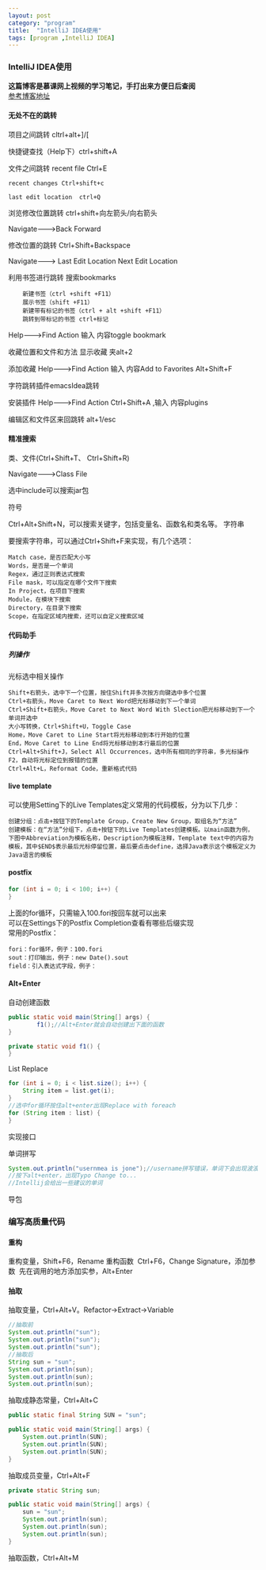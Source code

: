 ```yaml
---
layout: post
category: "program"
title:  "IntelliJ IDEA使用"
tags: [program ,IntelliJ IDEA]
---
```


### IntelliJ IDEA使用  

**这篇博客是慕课网上视频的学习笔记，手打出来方便日后查阅**  
[参考博客地址](https://blog.csdn.net/ljxljxljx747/article/details/79085379)  

#### 无处不在的跳转  

项目之间跳转 cltrl+alt+]/[  

快捷键查找（Help下）ctrl+shift+A  

文件之间跳转 recent file Ctrl+E  

	recent changes Ctrl+shift+c   
	
	last edit location  ctrl+Q   

浏览修改位置跳转 ctrl+shift+向左箭头/向右箭头      

Navigate--->Back     Forward  

修改位置的跳转 Ctrl+Shift+Backspace   

Navigate---> Last Edit Location    Next Edit Location  

利用书签进行跳转 搜索bookmarks      

        新建书签（ctrl +shift +F11）
    	展示书签（shift +F11）
    	新建带有标记的书签（ctrl + alt +shift +F11）
        跳转到带标记的书签 ctrl+标记

Help--->Find Action  输入 内容toggle bookmark   

收藏位置和文件和方法  显示收藏 夹alt+2   

添加收藏 Help--->Find Action 输入 内容Add to Favorites  Alt+Shift+F  

字符跳转插件emacsIdea跳转   

安装插件 Help--->Find Action  Ctrl+Shift+A ,输入 内容plugins  

编辑区和文件区来回跳转 alt+1/esc  


#### 精准搜索  

类、文件(Ctrl+Shift+T、 Ctrl+Shift+R)

Navigate--->Class    File

选中include可以搜索jar包

符号  

Ctrl+Alt+Shift+N，可以搜索关键字，包括变量名、函数名和类名等。
字符串  

要搜索字符串，可以通过Ctrl+Shift+F来实现，有几个选项：  

    Match case，是否匹配大小写
    Words，是否是一个单词
    Regex，通过正则表达式搜索
    File mask，可以指定在哪个文件下搜索 
    In Project，在项目下搜索
    Module，在模块下搜索
    Directory，在目录下搜索
    Scope，在指定区域内搜索，还可以自定义搜索区域  


#### 代码助手  

##### 列操作  

光标选中相关操作  

	Shift+右箭头，选中下一个位置，按住Shift并多次按方向键选中多个位置
	Ctrl+右箭头，Move Caret to Next Word把光标移动到下一个单词
	Ctrl+Shift+右箭头，Move Caret to Next Word With Slection把光标移动到下一个单词并选中
	大小写转换，Ctrl+Shift+U，Toggle Case
	Home，Move Caret to Line Start将光标移动到本行开始的位置
	End，Move Caret to Line End将光标移动到本行最后的位置
	Ctrl+Alt+Shift+J，Select All Occurrences，选中所有相同的字符串，多光标操作
	F2，自动将光标定位到报错的位置
	Ctrl+Alt+L，Reformat Code，重新格式代码  

#### live template  

可以使用Setting下的Live Templates定义常用的代码模板，分为以下几步：  

	创建分组：点击+按钮下的Template Group，Create New Group，取组名为“方法”
	创建模板：在“方法”分组下，点击+按钮下的Live Templates创建模板。以main函数为例，下图中Abbreviation为模板名称，Description为模板注释，Template text中的内容为模板，其中$END$表示最后光标停留位置，最后要点击define，选择Java表示这个模板定义为Java语言的模板  

#### postfix
```java
for (int i = 0; i < 100; i++) {
}
```

上面的for循环，只需输入100.fori按回车就可以出来  
可以在Settings下的Postfix Completion查看有哪些后缀实现   
常用的Postfix： 

	fori：for循环，例子：100.fori  
	sout：打印输出，例子：new Date().sout  
	field：引入表达式字段，例子：    

#### Alt+Enter  

自动创建函数  

```java
public static void main(String[] args) {
        f1();//Alt+Enter就会自动创建出下面的函数
}

private static void f1() {
}
```

List Replace  

```java
for (int i = 0; i < list.size(); i++) {
    String item = list.get(i);
}
//选中for循环按住alt+enter出现Replace with foreach
for (String item : list) {
}
```

实现接口  

单词拼写  

```java
System.out.println("usernmea is jone");//username拼写错误，单词下会出现波浪线
//按下alt+enter，出现Typo Change to...
//Intellij会给出一些建议的单词
```

导包  

### 编写高质量代码  

#### 重构  

重构变量，Shift+F6，Rename
重构函数
​	Ctrl+F6，Change Signature，添加参数
​	先在调用的地方添加实参，Alt+Enter

#### 抽取  

抽取变量，Ctrl+Alt+V。Refactor->Extract->Variable  

```java
//抽取前
System.out.println("sun");
System.out.println("sun");
System.out.println("sun");
//抽取后
String sun = "sun";
System.out.println(sun);
System.out.println(sun);
System.out.println(sun);
```

抽取成静态常量，Ctrl+Alt+C  

```java
public static final String SUN = "sun";

public static void main(String[] args) {
    System.out.println(SUN);
    System.out.println(SUN);
    System.out.println(SUN);
}
```

抽取成员变量，Ctrl+Alt+F  

```java
private static String sun;

public static void main(String[] args) {
    sun = "sun";
    System.out.println(sun);
    System.out.println(sun);
    System.out.println(sun);
}
```

抽取函数，Ctrl+Alt+M



